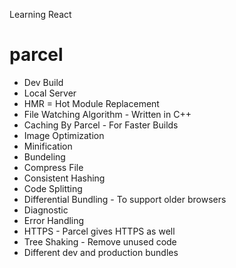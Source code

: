 Learning React

# parcel
- Dev Build
- Local Server
- HMR = Hot Module Replacement
- File Watching Algorithm - Written in C++
- Caching By Parcel - For Faster Builds
- Image Optimization
- Minification
- Bundeling
- Compress File
- Consistent Hashing
- Code Splitting
- Differential Bundling - To support older browsers
- Diagnostic
- Error Handling
- HTTPS - Parcel gives HTTPS as well
- Tree Shaking - Remove unused code
- Different dev and production bundles